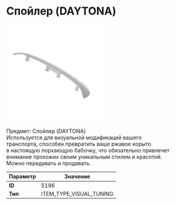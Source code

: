 # Спойлер (DAYTONA)

![Item Image](../img/5196.webp?raw=true)

Предмет: Спойлер (DAYTONA)<br>Используется для визуальной модификаций вашего<br>транспорта, способен превратить ваше ржавое корыто<br>в настоящую порхающую бабочку, что обязательно привлечет<br>внимание прохожих своим уникальным стилем и красотой.<br>Можно передавать и продавать.


| Параметр | Значение |
|----------|----------|
| **ID** | 5196 |
| **Тип** | ITEM_TYPE_VISUAL_TUNING |

